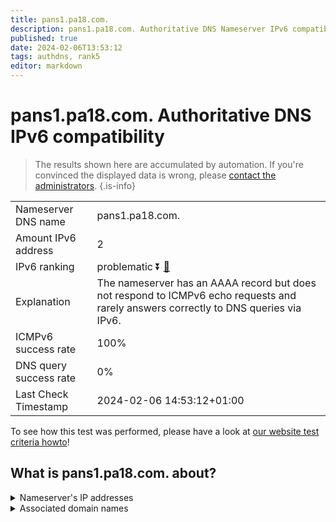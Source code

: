 ```yaml
---
title: pans1.pa18.com.
description: pans1.pa18.com. Authoritative DNS Nameserver IPv6 compatibility
published: true
date: 2024-02-06T13:53:12
tags: authdns, rank5
editor: markdown
---
```


# pans1.pa18.com. Authoritative DNS IPv6 compatibility

> The results shown here are accumulated by automation. If you're convinced the displayed data is wrong, please [contact the administrators](/howto/chat). 
{.is-info}




|   |   |
| - | - |
| Nameserver DNS name | pans1.pa18.com.
| Amount IPv6 address | 2
| IPv6 ranking | problematic :arrow_double_down: [🔗](/howto/ranking) |
| Explanation | The nameserver has an AAAA record but does not respond to ICMPv6 echo requests and rarely answers correctly to DNS queries via IPv6. |
| ICMPv6 success rate | 100%|
| DNS query success rate | 0% |
| Last Check Timestamp | 2024-02-06 14:53:12+01:00 |

To see how this test was performed, please have a look at [our website test criteria howto](/howto/testcriteria/authdns)!


## What is pans1.pa18.com. about?




<details>
<summary>Nameserver's IP addresses</summary>

2404:7180:a000:100:0:1:0:7

2404:7180:a021:300:0:1:0:7

</details>



<details>
<summary>Associated domain names</summary>

bank.pingan.com

</details>

